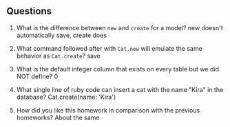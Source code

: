 ## Questions

1. What is the difference between `new` and `create` for a model?
new doesn't automatically save, create does

2. What command followed after with `Cat.new` will emulate the same behavior as `Cat.create`?
save

3. What is the default integer column that exists on every table but we did NOT define?
0

4. What single line of ruby code can insert a cat with the name "Kira" in the database?
Cat.create(name: 'Kira')

5. How did you like this homework in comparison with the previous homeworks?
About the same
